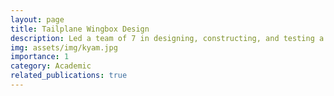 ```yaml
---
layout: page
title: Tailplane Wingbox Design 
description: Led a team of 7 in designing, constructing, and testing a light aircraft wingbox
img: assets/img/kyam.jpg
importance: 1
category: Academic
related_publications: true
---
```

